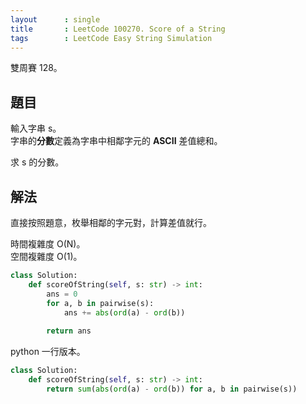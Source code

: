 ```yaml
---
layout      : single
title       : LeetCode 100270. Score of a String
tags        : LeetCode Easy String Simulation
---
```

雙周賽 128。

## 題目

輸入字串 s。  
字串的**分數**定義為字串中相鄰字元的 **ASCII** 差值總和。

求 s 的分數。  

## 解法

直接按照題意，枚舉相鄰的字元對，計算差值就行。  

時間複雜度 O(N)。  
空間複雜度 O(1)。  

```python
class Solution:
    def scoreOfString(self, s: str) -> int:
        ans = 0
        for a, b in pairwise(s):
            ans += abs(ord(a) - ord(b))
            
        return ans  
```

python 一行版本。  

```python
class Solution:
    def scoreOfString(self, s: str) -> int:
        return sum(abs(ord(a) - ord(b)) for a, b in pairwise(s))
```
